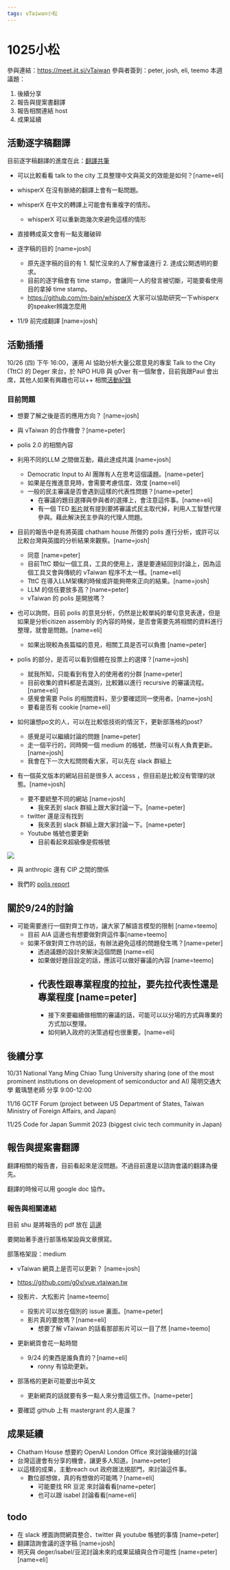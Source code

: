```yaml
---
tags: vTaiwan小松
---
```

# 1025小松

參與連結：https://meet.jit.si/vTaiwan 
參與者簽到：peter, josh, eli, teemo
本週議題：
1. 後續分享
2. 報告與提案書翻譯
3. 報告相關連結 host 
4. 成果延續

## 活動逐字稿翻譯
目前逐字稿翻譯的進度在此：[翻譯共筆](https://g0v.hackmd.io/tuP2xx-ETjiKhfx9XYv6kA?both)

- 可以比較看看 talk to the city 工具整理中文與英文的效能是如何？[name=eli]
- whisperX 在沒有脈絡的翻譯上會有一點問題。
- whisperX 在中文的轉譯上可能會有重複字的情形。
    - whisperX 可以重新跑幾次來避免這樣的情形
- 直接轉成英文會有一點支離破碎
- 逐字稿的目的 [name=josh]
    - 原先逐字稿的目的有 1. 幫忙沒來的人了解會議進行 2. 達成公開透明的要求。
    - 目前的逐字稿會有 time stamp，會讓同一人的發言被切斷，可能要看使用目的拿掉 time stamp。
    - https://github.com/m-bain/whisperX 大家可以協助研究一下whisperx的speaker辨識怎麼用 

- 11/9 前完成翻譯 [name=josh]
## 活動插播
10/26 (四) 下午 16:00，運用 AI 協助分析大量公眾意見的專案 Talk to the City (TttC) 的 Deger 來台，於 NPO HUB 與 g0ver 有一個聚會，目前我跟Paul 會出席，其他人如果有興趣也可以++
相關[活動紀錄](https://g0v.hackmd.io/@Pno233SAS8G5UfL5OvSRmA/BJXIXBrf6)

### 目前問題

- 想要了解之後是否的應用方向？ [name=josh]
- 與 vTaiwan 的合作機會？[name=peter]
- polis 2.0 的相關內容
- 利用不同的LLM 之間做互動，藉此達成共識 [name=josh]
    - Democratic Input to AI 團隊有人在思考這個議題。[name=peter]
    - 如果是在推進意見時，會需要考慮信度、效度 [name=eli]
    - 一般的民主審議是否會遇到這樣的代表性問題？[name=peter]
        - 在審議的題目選擇與參與者的選擇上，會注意這件事。[name=eli]
        - 有一個 TED [影片](https://youtu.be/CyGWML6cI_k)就有提到要將審議式民主取代掉，利用人工智慧代理參與。藉此解決民主參與的代理人問題。

- 目前的報告中是有將英國 chatham house 所做的 polis 進行分析，或許可以比較台灣與英國的分析結果來觀察。[name=josh]
    -    同意 [name=peter]
    -    目前TttC 類似一個工具，工具的使用上，還是要連結回到討論上，因為這個工具又會與傳統的 vTaiwan 程序不太一樣。[name=eli]
    -    TttC 在導入LLM架構的時候或許能夠帶來正向的結果。[name=josh]
    -    LLM 的信任要放多高？[name=peter]
    -    vTaiwan 的 polis 是開放嗎？

- 也可以詢問，目前 polis 的意見分析，仍然是比較單純的單句意見表達，但是如果是分析citizen assembly 的內容的時候，是否會需要先將相關的資料進行整理，就會是問題。[name=eli]
    - 如果出現較為長篇幅的意見，相關工具是否可以負擔 [name=peter]

- polis 的部分，是否可以看到個體在投票上的選擇？[name=josh]
    - 就我所知，只能看到有登入的使用者的分群 [name=peter]
    - 目前收集的資料都是去識別，比較難以進行 recursive 的審議流程。[name=eli]
    - 感覺會需要 Polis 的相關資料，至少要確認同一使用者。[name=josh]
    - 要看是否有 cookie [name=eli]
- 如何讓想po文的人，可以在比較低技術的情況下，更新部落格的post?
    - 感覺是可以繼續討論的問題 [name=peter]
    - 走一個平行的，同時開一個 medium 的帳號，然後可以有人負責更新。[name=josh]
    - 我會在下一次大松問問看大家，可以先在 slack 群組上
- 有一個英文版本的網站目前是很多人 access ，但目前是比較沒有管理的狀態。[name=josh]
    - 要不要統整不同的網站 [name=josh]
        - 我來丟到 slack 群組上跟大家討論一下。[name=peter]
    - twitter 還是沒有找到
        - 我來丟到 slack 群組上跟大家討論一下。[name=peter]
    - Youtube 帳號也要更新
        - 目前看起來超級像是假帳號

![](https://s3-ap-northeast-1.amazonaws.com/g0v-hackmd-images/uploads/upload_665cf1674088615b9373119a7001e8f5.png)

- 與 anthropic 還有 CIP 之間的關係

- 我們的 [polis report](https://pol.is/report/r6hfjzrmeh6dwabymabne)



## 關於9/24的討論

- 可能需要進行一個對齊工作坊，讓大家了解語言模型的限制 [name=teemo]
    - 目前 AIA 這邊也有想要做對齊這件事[name=teemo]
    - 如果不做對齊工作坊的話，有辦法避免這樣的問題發生嗎？[name=peter]
        - 透過議題的設計來解決這個問題 [name=eli]
        - 如果做好題目設定的話，應該可以做好審議的內容 [name=teemo]
        - 代表性跟專業程度的拉扯，要先拉代表性還是專業程度 [name=peter]
            - 
            - 接下來要繼續做相關的審議的話，可能可以以分場的方式與專業的方式加以整理。
            - 如何納入政府的決策過程也很重要。[name=eli]

## 後續分享
10/31 National Yang Ming Chiao Tung University sharing (one of the most prominent institutions on development of semiconductor and AI)
陽明交通大學 戴瑀慧老師 分享 9:00-12:00

11/16 GCTF Forum (project between US Department of States, Taiwan Ministry of Foreign Affairs, and Japan)

11/25 Code for Japan Summit 2023 (biggest civic tech community in Japan)


## 報告與提案書翻譯

翻譯相關的報告書，目前看起來是沒問題。不過目前還是以諮詢會議的翻譯為優先。

翻譯的時候可以用 google doc 協作。


### 報告與相關連結

目前 shu 是將報告的 pdf 放在 [這邊](https://vtaiwan-openai-2023.vercel.app/Report_%20Recursive%20Public.pdf)

要開始著手進行部落格架設與文章撰寫。

部落格架設：medium
- vTaiwan 網頁上是否可以更新？ [name=josh]
- https://github.com/g0v/vue.vtaiwan.tw

- 投影片、大松影片 [name=teemo]
    - 投影片可以放在個別的 issue 裏面。[name=peter]
    - 影片真的要放嗎？[name=eli]
        - 想要了解 vTaiwan 的話看那部影片可以一目了然 [name=teemo]
- 更新網頁會花一點時間
    - 9/24 的東西是誰負責的？[name=eli]
        - ronny 有協助更新。
- 部落格的更新可能要出中英文
    - 更新網頁的話就要有多一點人來分擔這個工作。[name=peter]

- 要確認 github 上有 mastergrant 的人是誰？

## 成果延續

- Chatham House 想要約 OpenAI London Office 來討論後續的討論
- 台灣這邊會有分享的機會，讓更多人知道。[name=peter]
- 以這樣的成果，主動reach out 政府跟法規部門，來討論這件事。
    - 數位部想做，真的有想做的可能嗎？[name=eli]
        - 可能要找 RR 豆泥 來討論看看[name=peter]
        - 也可以跟 isabel 討論看看[name=eli]



## todo 
- 在 slack 裡面詢問網頁整合、twitter 與 youtube 帳號的事情 [name=peter]
- 翻譯諮詢會議的逐字稿 [name=josh]
- 明天與 deger/isabel/豆泥討論未來的成果延續與合作可能性 [name=peter][name=eli]
